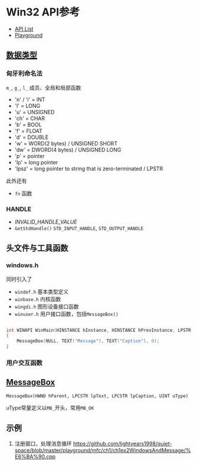 # Win32 API参考

- [API List](https://docs.microsoft.com/zh-cn/windows/desktop/api/index)
- [Playground](https://github.com/lightyears1998/quiet-space/tree/master/playground/w32)

## [数据类型](https://docs.microsoft.com/zh-cn/windows/desktop/LearnWin32/windows-coding-conventions)

### 匈牙利命名法

`m_`, `g_`, `l_` 成员、全局和局部函数

- 'n' / 'i' = INT
- 'l' = LONG
- 'u' = UNSIGNED
- 'ch' = CHAR
- 'b' = BOOL
- 'f' = FLOAT
- 'd' = DOUBLE
- 'w' = WORD(2 bytes) / UNSIGNED SHORT
- 'dw' = DWORD(4 bytes) / UNSIGNED LONG
- 'p' = pointer
- 'lp' = long pointer
- 'lpsz' = long pointer to string that is zero-terminated / LPSTR

此外还有

- `fn` 函数

### HANDLE

- *INVALID_HANDLE_VALUE*
- `GetStdHandle()` `STD_INPUT_HANDLE`, `STD_OUTPUT_HANDLE`

## 头文件与工具函数

### windows.h

同时引入了

- `windef.h` 基本类型定义
- `winbase.h` 内核函数
- `wingdi.h` 图形设备接口函数
- `winuser.h` 用户接口函数，包括`MessageBox()`

```cpp

int WINAPI WinMain(HINSTANCE hInstance, HINSTANCE hPrevInstance, LPSTR lpCmdLine, int nCmdShow)
{
    MessageBox(NULL, TEXT("Message"), TEXT("Caption"), 0);
}

```

### 用户交互函数

## [MessageBox](https://docs.microsoft.com/en-us/windows/desktop/api/winuser/nf-winuser-messagebox)

`MessageBox(HWND hParent, LPCSTR lpText, LPCSTR lpCaption, UINT uType)`

uType常量定义以`MB_`开头，常用`MB_OK`

## 示例

1. 注册窗口，处理消息循环 <https://github.com/lightyears1998/quiet-space/blob/master/playground/mfc/ch1/ch1ex2WindowsAndMessage/%E6%BA%90.cpp>